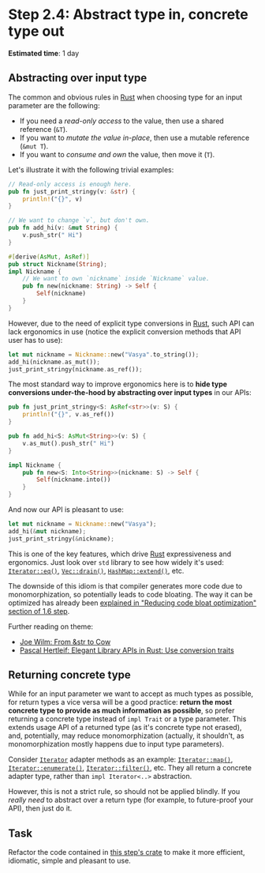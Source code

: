 Step 2.4: Abstract type in, concrete type out
=============================================

__Estimated time__: 1 day




## Abstracting over input type

The common and obvious rules in [Rust] when choosing type for an input parameter are the following:
- If you need a _read-only access_ to the value, then use a shared reference (`&T`).
- If you want to _mutate the value in-place_, then use a mutable reference (`&mut T`).
- If you want to _consume and own_ the value, then move it (`T`).

Let's illustrate it with the following trivial examples:
```rust
// Read-only access is enough here.
pub fn just_print_stringy(v: &str) {
    println!("{}", v)
}

// We want to change `v`, but don't own.
pub fn add_hi(v: &mut String) {
    v.push_str(" Hi")
}

#[derive(AsMut, AsRef)]
pub struct Nickname(String);
impl Nickname {
    // We want to own `nickname` inside `Nickname` value. 
    pub fn new(nickname: String) -> Self {
        Self(nickname)
    }
}
```
However, due to the need of explicit type conversions in [Rust], such API can lack ergonomics in use (notice the explicit conversion methods that API user has to use):
```rust
let mut nickname = Nickname::new("Vasya".to_string());
add_hi(nickname.as_mut());
just_print_stringy(nickname.as_ref());
```

The most standard way to improve ergonomics here is to __hide type conversions under-the-hood by abstracting over input types__ in our APIs:
```rust
pub fn just_print_stringy<S: AsRef<str>>(v: S) {
    println!("{}", v.as_ref())
}

pub fn add_hi<S: AsMut<String>>(v: S) {
    v.as_mut().push_str(" Hi")
}

impl Nickname { 
    pub fn new<S: Into<String>>(nickname: S) -> Self {
        Self(nickname.into())
    }
}
```
And now our API is pleasant to use:
```rust
let mut nickname = Nickname::new("Vasya");
add_hi(&mut nickname);
just_print_stringy(&nickname);
```

This is one of the key features, which drive [Rust] expressiveness and ergonomics. Just look over `std` library to see how widely it's used: [`Iterator::eq()`][1], [`Vec::drain()`][2], [`HashMap::extend()`][3], etc.

The downside of this idiom is that compiler generates more code due to monomorphization, so potentially leads to code bloating. The way it can be optimized has already been [explained in "Reducing code bloat optimization" section of 1.6 step][6].

Further reading on theme:
- [Joe Wilm: From &str to Cow][4]
- [Pascal Hertleif: Elegant Library APIs in Rust: Use conversion traits][5]




## Returning concrete type

While for an input parameter we want to accept as much types as possible, for return types a vice versa will be a good practice: __return the most concrete type to provide as much information as possible__, so prefer returning a concrete type instead of `impl Trait` or a type parameter. This extends usage API of a returned type (as it's concrete type not erased), and, potentially, may reduce monomorphization (actually, it shouldn't, as monomorphization mostly happens due to input type parameters).

Consider [`Iterator`] adapter methods as an example: [`Iterator::map()`][7], [`Iterator::enumerate()`][8], [`Iterator::filter()`][9], etc. They all return a concrete adapter type, rather than `impl Iterator<..>` abstraction.

However, this is not a strict rule, so should not be applied blindly. If you _really need_ to abstract over a return type (for example, to future-proof your API), then just do it.




## Task

Refactor the code contained in [this step's crate](src/main.rs) to make it more efficient, idiomatic, simple and pleasant to use.




[`Iterator`]: https://doc.rust-lang.org/std/iter/trait.Iterator.html
[Rust]: https://www.rust-lang.org

[1]: https://doc.rust-lang.org/std/iter/trait.Iterator.html#method.eq
[2]: https://doc.rust-lang.org/std/vec/struct.Vec.html#method.drain
[3]: https://doc.rust-lang.org/std/collections/struct.HashSet.html#method.extend
[4]: https://jwilm.io/blog/from-str-to-cow
[5]: https://deterministic.space/elegant-apis-in-rust.html#use-conversion-traits
[6]: ../../1_concepts/1_6_dispatch#reducing-code-bloat-optimization
[7]: https://doc.rust-lang.org/std/iter/trait.Iterator.html#method.map
[8]: https://doc.rust-lang.org/std/iter/trait.Iterator.html#method.enumerate
[9]: https://doc.rust-lang.org/std/iter/trait.Iterator.html#method.filter
